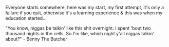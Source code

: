 Everyone starts somewhere, here was my start, my first attempt, it's only a failure if you quit, otherwise it's a learning experience & this was when my education started...

"You know, niggas be talkin' like this shit overnight. I spent 'bout two thousand nights in the cells. So I'm like, which night y'all niggas talkin' about?" - Benny The Butcher
